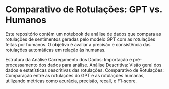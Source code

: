 # Comparativo de Rotulações: GPT vs. Humanos
Este repositório contém um notebook de análise de dados que compara as rotulações de sentimentos geradas pelo modelo GPT com as rotulações feitas por humanos. O objetivo é avaliar a precisão e consistência das rotulações automáticas em relação às humanas.

Estrutura da Análise
Carregamento dos Dados: Importação e pré-processamento dos dados para análise.
Análise Descritiva: Visão geral dos dados e estatísticas descritivas das rotulações.
Comparativo de Rotulações: Comparação entre as rotulações do GPT e as rotulações humanas, utilizando métricas como acurácia, precisão, recall, e F1-score.
